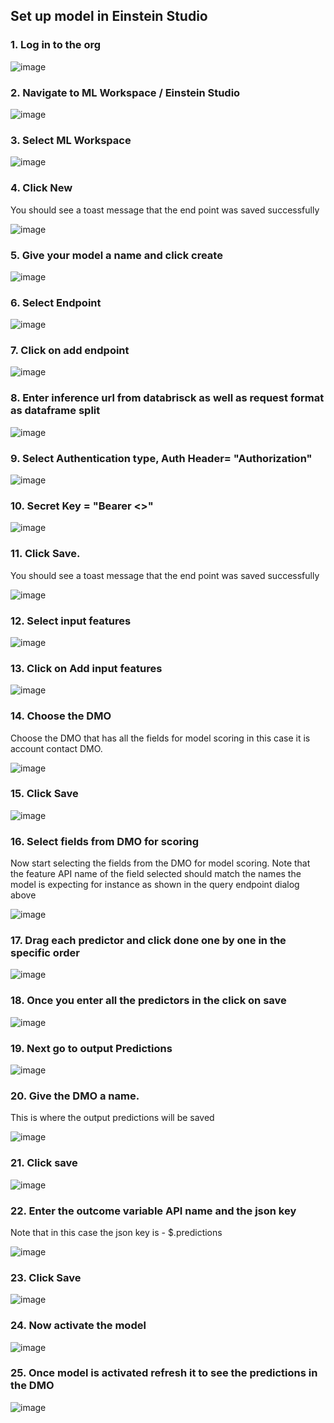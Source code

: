 ## Set up model in Einstein Studio


### 1. Log in to the org

![image](https://github.com/databricks-industry-solutions/sfdc-byom/raw/main/images/deploy_model_01.png)


### 2. Navigate to ML Workspace / Einstein Studio

![image](https://github.com/databricks-industry-solutions/sfdc-byom/raw/main/images/deploy_model_02.png)


### 3. Select ML Workspace

![image](https://github.com/databricks-industry-solutions/sfdc-byom/raw/main/images/deploy_model_03.png)


### 4. Click New

You should see a toast message that the end point was saved successfully

![image](https://github.com/databricks-industry-solutions/sfdc-byom/raw/main/images/deploy_model_04.png)


### 5. Give your model a name and click create

![image](https://github.com/databricks-industry-solutions/sfdc-byom/raw/main/images/deploy_model_05.png)


### 6. Select Endpoint

![image](https://github.com/databricks-industry-solutions/sfdc-byom/raw/main/images/deploy_model_06.png)


### 7. Click on add endpoint

![image](https://github.com/databricks-industry-solutions/sfdc-byom/raw/main/images/deploy_model_07.png)


### 8. Enter inference url from databrisck as well as request format as dataframe split

![image](https://github.com/databricks-industry-solutions/sfdc-byom/raw/main/images/deploy_model_08.png)


### 9. Select Authentication type, Auth Header= "Authorization"

![image](https://github.com/databricks-industry-solutions/sfdc-byom/raw/main/images/deploy_model_09.png)


### 10. Secret Key = "Bearer <<your personal access token from databricks>>"

![image](https://github.com/databricks-industry-solutions/sfdc-byom/raw/main/images/deploy_model_10.png)


### 11. Click Save. 

You should see a toast message that the end point was saved successfully

![image](https://github.com/databricks-industry-solutions/sfdc-byom/raw/main/images/deploy_model_11.png)


### 12. Select input features

![image](https://github.com/databricks-industry-solutions/sfdc-byom/raw/main/images/deploy_model_12.png)


### 13. Click on Add input features

![image](https://github.com/databricks-industry-solutions/sfdc-byom/raw/main/images/deploy_model_13.png)


### 14. Choose the DMO 

Choose the DMO that has all the fields for model scoring in this case it is account contact DMO.

![image](https://github.com/databricks-industry-solutions/sfdc-byom/raw/main/images/deploy_model_14.png)


### 15. Click Save

![image](https://github.com/databricks-industry-solutions/sfdc-byom/raw/main/images/deploy_model_15.png)


### 16. Select fields from DMO for scoring

Now start selecting the fields from the DMO for model scoring. Note that the feature API name of the field selected should match  the names the model is expecting for instance as shown in the query endpoint dialog above 

![image](https://github.com/databricks-industry-solutions/sfdc-byom/raw/main/images/deploy_model_16.png)


### 17. Drag each predictor and click done one by one in the specific order

![image](https://github.com/databricks-industry-solutions/sfdc-byom/raw/main/images/deploy_model_17.png)


### 18. Once you enter all the predictors in the click on save

![image](https://github.com/databricks-industry-solutions/sfdc-byom/raw/main/images/deploy_model_18.png)


### 19. Next go to output Predictions

![image](https://github.com/databricks-industry-solutions/sfdc-byom/raw/main/images/deploy_model_19.png)


### 20. Give the DMO a name.

This is where the output predictions will be saved

![image](https://github.com/databricks-industry-solutions/sfdc-byom/raw/main/images/deploy_model_20.png)


### 21. Click save

![image](https://github.com/databricks-industry-solutions/sfdc-byom/raw/main/images/deploy_model_21.png)


### 22. Enter the outcome variable API name and the json key

Note that in this case the json key is - $.predictions

![image](https://github.com/databricks-industry-solutions/sfdc-byom/raw/main/images/deploy_model_22.png)


### 23. Click Save

![image](https://github.com/databricks-industry-solutions/sfdc-byom/raw/main/images/deploy_model_23.png)


### 24. Now activate the model

![image](https://github.com/databricks-industry-solutions/sfdc-byom/raw/main/images/deploy_model_24.png)


### 25. Once model is activated refresh it to see the predictions in the DMO

![image](https://github.com/databricks-industry-solutions/sfdc-byom/raw/main/images/deploy_model_25.png)



